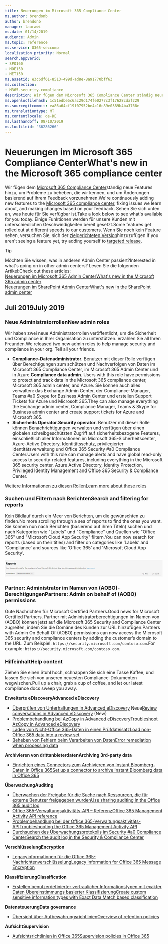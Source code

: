 ```yaml
---
title: Neuerungen im Microsoft 365 Compliance Center
ms.author: brendonb
author: brendonb
manager: laurawi
ms.date: 01/14/2019
audience: Admin
ms.topic: reference
ms.service: O365-seccomp
localization_priority: Normal
search.appverid:
- SPO160
- MOE150
- MET150
ms.assetid: e3c6df61-8513-499d-ad8e-8a91770bff63
ms.collection:
- M365-security-compliance
description: Wir fügen dem Microsoft 365 Compliance Center ständig neue Features hinzu, um Probleme zu beheben, die wir kennen, und um Änderungen basierend auf Ihrem Feedback vorzunehmen. Finden Sie heraus, was wir bis zu diesem Monat gemacht haben.
ms.openlocfilehash: 1c51edbe5c6ac29d174fe0277c3f17628cdaf229
ms.sourcegitcommit: ea86a64cf19f07952be4c16c89e0389b4ba3768e
ms.translationtype: MT
ms.contentlocale: de-DE
ms.lasthandoff: 08/10/2019
ms.locfileid: "36286266"
---
```

# <a name="whats-new-in-the-microsoft-365-compliance-center"></a><span data-ttu-id="41327-104">Neuerungen im Microsoft 365 Compliance Center</span><span class="sxs-lookup"><span data-stu-id="41327-104">What's new in the Microsoft 365 compliance center</span></span>

<span data-ttu-id="41327-105">Wir fügen dem [Microsoft 365 Compliance Center](microsoft-365-compliance-center.md)ständig neue Features hinzu, um Probleme zu beheben, die wir kennen, und um Änderungen basierend auf Ihrem Feedback vorzunehmen.</span><span class="sxs-lookup"><span data-stu-id="41327-105">We're continuously adding new features to the [Microsoft 365 compliance center](microsoft-365-compliance-center.md), fixing issues we learn about, and making changes based on your feedback.</span></span> <span data-ttu-id="41327-106">Sehen Sie sich unten an, was heute für Sie verfügbar ist.</span><span class="sxs-lookup"><span data-stu-id="41327-106">Take a look below to see what's available for you today.</span></span> <span data-ttu-id="41327-107">Einige Funktionen werden für unsere Kunden mit unterschiedlichen Geschwindigkeiten bereit gesetzt.</span><span class="sxs-lookup"><span data-stu-id="41327-107">Some features get rolled out at different speeds to our customers.</span></span> <span data-ttu-id="41327-108">Wenn Sie noch kein Feature sehen, versuchen Sie, sich der [zielgerichteten Version](https://docs.microsoft.com/office365/admin/manage/release-options-in-office-365)hinzuzufügen.</span><span class="sxs-lookup"><span data-stu-id="41327-108">If you aren't seeing a feature yet, try adding yourself to [targeted release](https://docs.microsoft.com/office365/admin/manage/release-options-in-office-365).</span></span>

> [!TIP]
> <span data-ttu-id="41327-109">Möchten Sie wissen, was in anderen Admin Center passiert?</span><span class="sxs-lookup"><span data-stu-id="41327-109">Interested in what's going on in other admin centers?</span></span> <span data-ttu-id="41327-110">Lesen Sie die folgenden Artikel:</span><span class="sxs-lookup"><span data-stu-id="41327-110">Check out these articles:</span></span><br>[<span data-ttu-id="41327-111">Neuerungen im Microsoft 365 Admin Center</span><span class="sxs-lookup"><span data-stu-id="41327-111">What's new in the Microsoft 365 admin center</span></span>](https://docs.microsoft.com/office365/admin/whats-new-in-preview?view=o365-worldwide)<br>[<span data-ttu-id="41327-112">Neuerungen im SharePoint Admin Center</span><span class="sxs-lookup"><span data-stu-id="41327-112">What's new in the SharePoint admin center</span></span>](https://docs.microsoft.com/sharepoint/what-s-new-in-admin-center)

## <a name="july-2019"></a><span data-ttu-id="41327-113">Juli 2019</span><span class="sxs-lookup"><span data-stu-id="41327-113">July 2019</span></span>

### <a name="new-admin-roles"></a><span data-ttu-id="41327-114">Neue Administratorrollen</span><span class="sxs-lookup"><span data-stu-id="41327-114">New admin roles</span></span>

<span data-ttu-id="41327-115">Wir haben zwei neue Administratorrollen veröffentlicht, um die Sicherheit und Compliance in Ihrer Organisation zu unterstützen. erzählen Sie all Ihren Freunden.</span><span class="sxs-lookup"><span data-stu-id="41327-115">We released two new admin roles to help manage security and compliance in your org. Tell all your friends.</span></span>

- <span data-ttu-id="41327-116">**Compliance-Datenadministrator**. Benutzer mit dieser Rolle verfügen über Berechtigungen zum schützen und Nachverfolgen von Daten im Microsoft 365 Compliance Center, im Microsoft 365 Admin Center und in Azure.</span><span class="sxs-lookup"><span data-stu-id="41327-116">**Compliance data admin**. Users with this role have permissions to protect and track data in the Microsoft 365 compliance center, Microsoft 365 admin center, and Azure.</span></span> <span data-ttu-id="41327-117">Sie können auch alles verwalten: das Exchange Admin Center, der Compliance-Manager, Teams #a0 Skype for Business Admin Center und erstellen Support Tickets für Azure und Microsoft 365.</span><span class="sxs-lookup"><span data-stu-id="41327-117">They can also manage everything the Exchange admin center, Compliance Manager, Teams & Skype for Business admin center and create support tickets for Azure and Microsoft 365.</span></span>
- <span data-ttu-id="41327-118">**Sicherheits Operator**.</span><span class="sxs-lookup"><span data-stu-id="41327-118">**Security operator**.</span></span> <span data-ttu-id="41327-119">Benutzer mit dieser Rolle können Benachrichtigungen verwalten und verfügen über einen globalen schreibgeschützten Zugriff auf sicherheitsbezogene Features, einschließlich aller Informationen im Microsoft 365-Sicherheitscenter, Azure-Active Directory, Identitätsschutz, privilegierter Identitätsverwaltung und Office 365 Security #a0 Compliance Center.</span><span class="sxs-lookup"><span data-stu-id="41327-119">Users with this role can manage alerts and have global read-only access to security-related features, including everything in the Microsoft 365 security center, Azure Active Directory, Identity Protection, Privileged Identity Management and Office 365 Security & Compliance Center.</span></span>

[<span data-ttu-id="41327-120">Weitere Informationen zu diesen Rollen</span><span class="sxs-lookup"><span data-stu-id="41327-120">Learn more about these roles</span></span>](https://docs.microsoft.com/office365/securitycompliance/permissions-microsoft-365-compliance-security)

### <a name="search-and-filtering-for-reports"></a><span data-ttu-id="41327-121">Suchen und Filtern nach Berichten</span><span class="sxs-lookup"><span data-stu-id="41327-121">Search and filtering for reports</span></span>

<span data-ttu-id="41327-122">Kein Bildlauf durch ein Meer von Berichten, um die gewünschten zu finden.</span><span class="sxs-lookup"><span data-stu-id="41327-122">No more scrolling through a sea of reports to find the ones you want.</span></span> <span data-ttu-id="41327-123">Sie können nun nach Berichten (basierend auf ihren Titeln) suchen und nach Kategorien wie "Labels" und "Compliance" und Quellen wie "Office 365" und "Microsoft Cloud App Security" filtern.</span><span class="sxs-lookup"><span data-stu-id="41327-123">You can now search for reports (based on their titles) and filter on categories like ‘Labels’ and ‘Compliance’ and sources like ‘Office 365’ and 'Microsoft Cloud App Security’.</span></span>

![Bildschirmaufzeichnung der Such-und Filterschaltflächen für Berichte mit einem angewendeten Filter](media/mcc_report_filtering.png)

### <a name="partners-admin-on-behalf-of-aobo-permissions"></a><span data-ttu-id="41327-125">Partner: Administrator im Namen von (AOBO)-Berechtigungen</span><span class="sxs-lookup"><span data-stu-id="41327-125">Partners: Admin on behalf of (AOBO) permissions</span></span>

<span data-ttu-id="41327-126">Gute Nachrichten für Microsoft Certified Partners.</span><span class="sxs-lookup"><span data-stu-id="41327-126">Good news for Microsoft Certified Partners.</span></span> <span data-ttu-id="41327-127">Partner mit Administratorberechtigungen im Namen von (AOBO) können jetzt auf die Microsoft 365 Security and Compliance Center zugreifen, indem Sie die Domäne des Kunden zur URL hinzufügen.</span><span class="sxs-lookup"><span data-stu-id="41327-127">Partners with Admin On Behalf Of (AOBO) permissions can now access the Microsoft 365 security and compliance centers by adding the customer’s domain to the URL.</span></span> <span data-ttu-id="41327-128">Zum Beispiel: `https://security.microsoft.com/contoso.com`.</span><span class="sxs-lookup"><span data-stu-id="41327-128">For example: `https://security.microsoft.com/contoso.com`.</span></span>

### <a name="help-content"></a><span data-ttu-id="41327-129">Hilfeinhalt</span><span class="sxs-lookup"><span data-stu-id="41327-129">Help content</span></span>

<span data-ttu-id="41327-130">Ziehen Sie einen Stuhl hoch, schnappen Sie sich eine Tasse Kaffee, und lassen Sie sich von unseren neuesten Compliance-Dokumenten wegwischen.</span><span class="sxs-lookup"><span data-stu-id="41327-130">Pull up a chair, grab a cup of coffee, and let our latest compliance docs sweep you away.</span></span>

<span data-ttu-id="41327-131">**Erweiterte eDiscovery**</span><span class="sxs-lookup"><span data-stu-id="41327-131">**Advanced eDiscovery**</span></span>
- <span data-ttu-id="41327-132">[Überprüfen von Unterhaltungen in Advanced eDiscovery](compliance20/conversation-review-sets.md) Neue</span><span class="sxs-lookup"><span data-stu-id="41327-132">[Review conversations in Advanced eDiscovery](compliance20/conversation-review-sets.md) (New)</span></span>
- [<span data-ttu-id="41327-133">Problembehandlung bei AzCopy in Advanced eDiscovery</span><span class="sxs-lookup"><span data-stu-id="41327-133">Troubleshoot AzCopy in Advanced eDiscovery</span></span>](compliance20/troubleshooting-azcopy.md)
- [<span data-ttu-id="41327-134">Laden von Nicht-Office 365-Daten in einen Prüfdateisatz</span><span class="sxs-lookup"><span data-stu-id="41327-134">Load non-Office 365 data into a review set</span></span>](compliance20/load-non-office365-data.md)
- [<span data-ttu-id="41327-135">Beheben von Fehlern beim Verarbeiten von Daten</span><span class="sxs-lookup"><span data-stu-id="41327-135">Error remediation when processing data</span></span>](compliance20/error-remediation.md)

<span data-ttu-id="41327-136">**Archivieren von drittanbieterdaten**</span><span class="sxs-lookup"><span data-stu-id="41327-136">**Archiving 3rd-party data**</span></span>
- [<span data-ttu-id="41327-137">Einrichten eines Connectors zum Archivieren von Instant Bloomberg-Daten in Office 365</span><span class="sxs-lookup"><span data-stu-id="41327-137">Set up a connector to archive Instant Bloomberg data in Office 365</span></span>](archive-instant-bloomberg-data.md)

<span data-ttu-id="41327-138">**Überwachung**</span><span class="sxs-lookup"><span data-stu-id="41327-138">**Auditing**</span></span>
- [<span data-ttu-id="41327-139">Überwachen der Freigabe für die Suche nach Ressourcen, die für externe Benutzer freigegeben wurden</span><span class="sxs-lookup"><span data-stu-id="41327-139">Use sharing auditing in the Office 365 audit log</span></span>](use-sharing-auditing.md)
- [<span data-ttu-id="41327-140">Office 365-Verwaltungsaktivitäts-API – Referenz</span><span class="sxs-lookup"><span data-stu-id="41327-140">Office 365 Management Activity API reference</span></span>](https://docs.microsoft.com/office/office-365-management-api/office-365-management-activity-api-reference)
- [<span data-ttu-id="41327-141">Problembehandlung bei der Office 365-Verwaltungsaktivitäts-API</span><span class="sxs-lookup"><span data-stu-id="41327-141">Troubleshooting the Office 365 Management Activity API</span></span>](https://docs.microsoft.com/office/office-365-management-api/troubleshooting-the-office-365-management-activity-api)
- [<span data-ttu-id="41327-142">Durchsuchen des Überwachungsprotokolls im Security #a0 Compliance Center</span><span class="sxs-lookup"><span data-stu-id="41327-142">Search the audit log in the Security & Compliance Center</span></span>](search-the-audit-log-in-security-and-compliance.md)

<span data-ttu-id="41327-143">**Verschlüsselung**</span><span class="sxs-lookup"><span data-stu-id="41327-143">**Encryption**</span></span>
- [<span data-ttu-id="41327-144">Legacyinformationen für die Office 365-Nachrichtenverschlüsselung</span><span class="sxs-lookup"><span data-stu-id="41327-144">Legacy information for Office 365 Message Encryption</span></span>](legacy-information-for-message-encryption.md)

<span data-ttu-id="41327-145">**Klassifizierung**</span><span class="sxs-lookup"><span data-stu-id="41327-145">**Classification**</span></span>
- [<span data-ttu-id="41327-146">Erstellen benutzerdefinierter vertraulicher Informationstypen mit exakter Daten Übereinstimmungs basierter Klassifizierung</span><span class="sxs-lookup"><span data-stu-id="41327-146">Create custom sensitive information types with Exact Data Match based classification</span></span>](create-custom-sensitive-information-types-with-exact-data-match-based-classification.md)

<span data-ttu-id="41327-147">**Datensteuerung**</span><span class="sxs-lookup"><span data-stu-id="41327-147">**Data governance**</span></span>
- [<span data-ttu-id="41327-148">Übersicht über Aufbewahrungsrichtlinien</span><span class="sxs-lookup"><span data-stu-id="41327-148">Overview of retention policies</span></span>](retention-policies.md)

<span data-ttu-id="41327-149">**Aufsicht**</span><span class="sxs-lookup"><span data-stu-id="41327-149">**Supervision**</span></span>
- [<span data-ttu-id="41327-150">Aufsichtsrichtlinien in Office 365</span><span class="sxs-lookup"><span data-stu-id="41327-150">Supervision policies in Office 365</span></span>](supervision-policies.md)